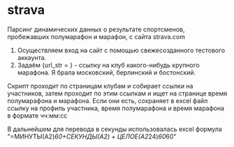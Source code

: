 # strava
Парсинг динамических данных о результате спортсменов, пробежавших полумарафон и марафон, с сайта strava.com

1. Осуществляем вход на сайт с помощью свежесозданного тестового аккаунта.
2. Задаём {url_str = } - ссылку на клуб какого-нибудь крупного марафона. Я брала московский, берлинский и бостонский.

Скрипт проходит по страницам клубам и собирает ссылки на участников, затем проходит по этим ссылкам и ищет на странице время полумарафона и марафона. Если они есть, сохраняет в excel файл ссылку на профиль участника, время полумарафона и время марафона в формате чч:мм:сс

В дальнейшем для перевода в секунды использовалась excel формула "=МИНУТЫ(A2)*60+СЕКУНДЫ(A2) + ЦЕЛОЕ(A2*24)*60*60"
